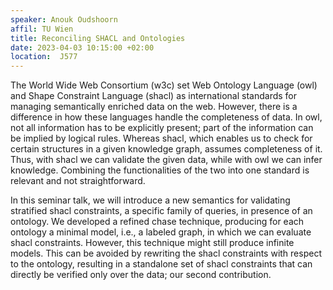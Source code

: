 ```yaml
---
speaker: Anouk Oudshoorn
affil: TU Wien
title: Reconciling SHACL and Ontologies
date: 2023-04-03 10:15:00 +02:00
location:  J577
---
```

The World Wide Web Consortium (<sc>w3c</sc>) set Web Ontology Language (<sc>owl</sc>) and Shape Constraint Language (<sc>shacl</sc>) as international standards for managing semantically enriched data on the web.
However, there is a difference in how these languages handle the completeness of data.
In <sc>owl</sc>, not all information has to be explicitly present; part of the information can be implied by logical rules.
Whereas <sc>shacl</sc>, which enables us to check for certain structures in a given knowledge graph, assumes completeness of it.
Thus, with <sc>shacl</sc> we can validate the given data, while with <sc>owl</sc> we can infer knowledge.
Combining the functionalities of the two into one standard is relevant and not straightforward.

<!--more-->

In this seminar talk, we will introduce a new semantics for validating stratified <sc>shacl</sc> constraints, a specific family of queries, in presence of an ontology.
We developed a refined chase technique, producing for each ontology a minimal model, i.e., a labeled graph, in which we can evaluate <sc>shacl</sc> constraints.
However, this technique might still produce infinite models.
This can be avoided by rewriting the <sc>shacl</sc> constraints with respect to the ontology, resulting in a standalone set of <sc>shacl</sc> constraints that can directly be verified only over the data; our second contribution.
